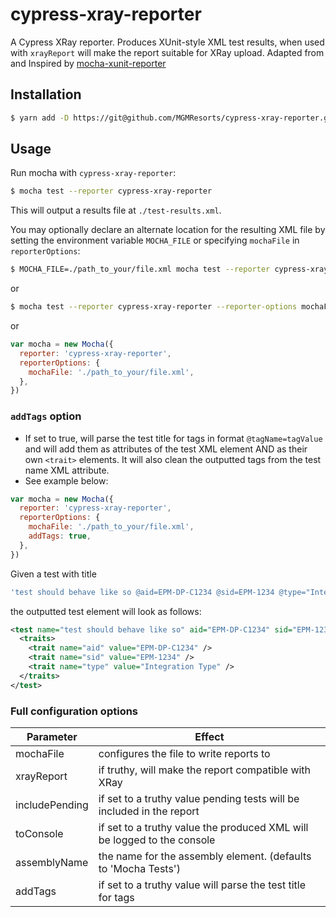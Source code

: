 # cypress-xray-reporter

A Cypress XRay reporter. Produces XUnit-style XML test results, when used with `xrayReport` will make the report
suitable for XRay upload. Adapted from and Inspired by
[mocha-xunit-reporter](https://github.com/passuied/mocha-xunit-reporter)

## Installation

```bash
$ yarn add -D https://git@github.com/MGMResorts/cypress-xray-reporter.git#1.1.0
```

## Usage

Run mocha with `cypress-xray-reporter`:

```bash
$ mocha test --reporter cypress-xray-reporter
```

This will output a results file at `./test-results.xml`.

You may optionally declare an alternate location for the resulting XML file by setting the environment variable
`MOCHA_FILE` or specifying `mochaFile` in `reporterOptions`:

```bash
$ MOCHA_FILE=./path_to_your/file.xml mocha test --reporter cypress-xray-reporter
```

or

```bash
$ mocha test --reporter cypress-xray-reporter --reporter-options mochaFile=./path_to_your/file.xml
```

or

```javascript
var mocha = new Mocha({
  reporter: 'cypress-xray-reporter',
  reporterOptions: {
    mochaFile: './path_to_your/file.xml',
  },
})
```

### `addTags` option

- If set to true, will parse the test title for tags in format `@tagName=tagValue` and will add them as attributes of
  the test XML element AND as their own `<trait>` elements. It will also clean the outputted tags from the test name XML
  attribute.
- See example below:

```javascript
var mocha = new Mocha({
  reporter: 'cypress-xray-reporter',
  reporterOptions: {
    mochaFile: './path_to_your/file.xml',
    addTags: true,
  },
})
```

Given a test with title

```javascript
'test should behave like so @aid=EPM-DP-C1234 @sid=EPM-1234 @type="Integration Type"'
```

the outputted test element will look as follows:

```xml
<test name="test should behave like so" aid="EPM-DP-C1234" sid="EPM-1234" type="Integration Type">
  <traits>
    <trait name="aid" value="EPM-DP-C1234" />
    <trait name="sid" value="EPM-1234" />
    <trait name="type" value="Integration Type" />
  </traits>
</test>
```

### Full configuration options

| Parameter      | Effect                                                                  |
| -------------- | ----------------------------------------------------------------------- |
| mochaFile      | configures the file to write reports to                                 |
| xrayReport     | if truthy, will make the report compatible with XRay                    |
| includePending | if set to a truthy value pending tests will be included in the report   |
| toConsole      | if set to a truthy value the produced XML will be logged to the console |
| assemblyName   | the name for the assembly element. (defaults to 'Mocha Tests')          |
| addTags        | if set to a truthy value will parse the test title for tags             |
